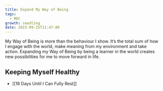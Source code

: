 ```yaml
---
title: Expand My Way of Being
tags:
  - MOC
growth: seedling
date: 2023-09-25T11:47:00
---
```

My Way of Being is more than the behaviour I show. It’s the total sum of how I engage with the world, make meaning from my environment and take action. Expanding my Way of Being by being a learner in the world creates new possibilities for me to move forward in life.

## Keeping Myself Healthy
- [[18 Days Until I Can Fully Rest]]
